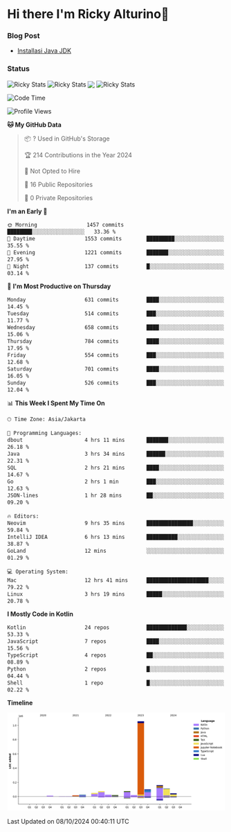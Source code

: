 # Hi there I'm Ricky Alturino👋

### Blog Post

<!-- BLOG-POST-LIST:START -->

- [Installasi Java JDK](https://onirutla.medium.com/installasi-java-jdk-ec701beeb5cb?source=rss-d9d81c918cc9------2)
<!-- BLOG-POST-LIST:END -->

### Status

<img align="center" alt="Ricky Stats" src="https://github-readme-stats.vercel.app/api?username=Alturino&theme=dark&show_icons=true&hide_border=false" />
<img align="center" alt="Ricky Stats" src="https://github-readme-stats.vercel.app/api/top-langs/?username=Alturino&theme=dark&show_icons=true&layout=compact"/>
<img align="center" width="640px" src="https://github-readme-stats.vercel.app/api/wakatime?username=Alturino&layout=compact&hide_border=true&theme=dark">
<img align="center" alt="Ricky Stats" src="https://leetcard.jacoblin.cool/onirutla?border=0&radius=20&ext=activity"/>

<!--START_SECTION:waka-->
![Code Time](http://img.shields.io/badge/Code%20Time-613%20hrs%2040%20mins-blue)

![Profile Views](http://img.shields.io/badge/Profile%20Views-0-blue)

**🐱 My GitHub Data** 

> 📦 ? Used in GitHub's Storage 
 > 
> 🏆 214 Contributions in the Year 2024
 > 
> 🚫 Not Opted to Hire
 > 
> 📜 16 Public Repositories 
 > 
> 🔑 0 Private Repositories 
 > 
**I'm an Early 🐤** 

```text
🌞 Morning                1457 commits        ████████░░░░░░░░░░░░░░░░░   33.36 % 
🌆 Daytime                1553 commits        █████████░░░░░░░░░░░░░░░░   35.55 % 
🌃 Evening                1221 commits        ███████░░░░░░░░░░░░░░░░░░   27.95 % 
🌙 Night                  137 commits         █░░░░░░░░░░░░░░░░░░░░░░░░   03.14 % 
```
📅 **I'm Most Productive on Thursday** 

```text
Monday                   631 commits         ████░░░░░░░░░░░░░░░░░░░░░   14.45 % 
Tuesday                  514 commits         ███░░░░░░░░░░░░░░░░░░░░░░   11.77 % 
Wednesday                658 commits         ████░░░░░░░░░░░░░░░░░░░░░   15.06 % 
Thursday                 784 commits         ████░░░░░░░░░░░░░░░░░░░░░   17.95 % 
Friday                   554 commits         ███░░░░░░░░░░░░░░░░░░░░░░   12.68 % 
Saturday                 701 commits         ████░░░░░░░░░░░░░░░░░░░░░   16.05 % 
Sunday                   526 commits         ███░░░░░░░░░░░░░░░░░░░░░░   12.04 % 
```


📊 **This Week I Spent My Time On** 

```text
🕑︎ Time Zone: Asia/Jakarta

💬 Programming Languages: 
dbout                    4 hrs 11 mins       ███████░░░░░░░░░░░░░░░░░░   26.18 % 
Java                     3 hrs 34 mins       ██████░░░░░░░░░░░░░░░░░░░   22.31 % 
SQL                      2 hrs 21 mins       ████░░░░░░░░░░░░░░░░░░░░░   14.67 % 
Go                       2 hrs 1 min         ███░░░░░░░░░░░░░░░░░░░░░░   12.63 % 
JSON-lines               1 hr 28 mins        ██░░░░░░░░░░░░░░░░░░░░░░░   09.20 % 

🔥 Editors: 
Neovim                   9 hrs 35 mins       ███████████████░░░░░░░░░░   59.84 % 
IntelliJ IDEA            6 hrs 13 mins       ██████████░░░░░░░░░░░░░░░   38.87 % 
GoLand                   12 mins             ░░░░░░░░░░░░░░░░░░░░░░░░░   01.29 % 

💻 Operating System: 
Mac                      12 hrs 41 mins      ████████████████████░░░░░   79.22 % 
Linux                    3 hrs 19 mins       █████░░░░░░░░░░░░░░░░░░░░   20.78 % 
```

**I Mostly Code in Kotlin** 

```text
Kotlin                   24 repos            █████████████░░░░░░░░░░░░   53.33 % 
JavaScript               7 repos             ████░░░░░░░░░░░░░░░░░░░░░   15.56 % 
TypeScript               4 repos             ██░░░░░░░░░░░░░░░░░░░░░░░   08.89 % 
Python                   2 repos             █░░░░░░░░░░░░░░░░░░░░░░░░   04.44 % 
Shell                    1 repo              █░░░░░░░░░░░░░░░░░░░░░░░░   02.22 % 
```



**Timeline**

![Lines of Code chart](https://raw.githubusercontent.com/Alturino/Alturino/main/assets/bar_graph.png)


 Last Updated on 08/10/2024 00:40:11 UTC
<!--END_SECTION:waka-->
